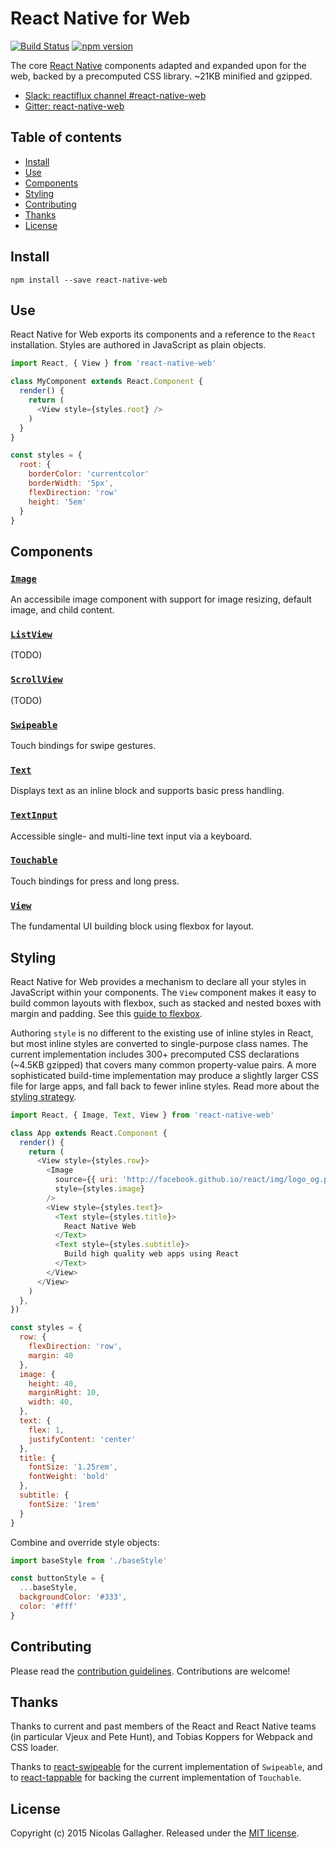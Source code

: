 # React Native for Web

[![Build Status][travis-image]][travis-url]
[![npm version][npm-image]][npm-url]

The core [React Native][react-native-url] components adapted and expanded upon
for the web, backed by a precomputed CSS library. ~21KB minified and gzipped.

* [Slack: reactiflux channel #react-native-web][slack-url]
* [Gitter: react-native-web][gitter-url]

## Table of contents

* [Install](#install)
* [Use](#use)
* [Components](#components)
* [Styling](#styling)
* [Contributing](#contributing)
* [Thanks](#thanks)
* [License](#license)

## Install

```
npm install --save react-native-web
```

## Use

React Native for Web exports its components and a reference to the `React`
installation. Styles are authored in JavaScript as plain objects.

```js
import React, { View } from 'react-native-web'

class MyComponent extends React.Component {
  render() {
    return (
      <View style={styles.root} />
    )
  }
}

const styles = {
  root: {
    borderColor: 'currentcolor'
    borderWidth: '5px',
    flexDirection: 'row'
    height: '5em'
  }
}
```

## Components

### [`Image`](docs/components/Image.md)

An accessibile image component with support for image resizing, default image,
and child content.

### [`ListView`](docs/components/ListView.md)

(TODO)

### [`ScrollView`](docs/components/ListView.md)

(TODO)

### [`Swipeable`](docs/components/Swipeable.md)

Touch bindings for swipe gestures.

### [`Text`](docs/components/Text.md)

Displays text as an inline block and supports basic press handling.

### [`TextInput`](docs/components/TextInput.md)

Accessible single- and multi-line text input via a keyboard.

### [`Touchable`](docs/components/Touchable.md)

Touch bindings for press and long press.

### [`View`](docs/components/View.md)

The fundamental UI building block using flexbox for layout.

## Styling

React Native for Web provides a mechanism to declare all your styles in
JavaScript within your components. The `View` component makes it easy to build
common layouts with flexbox, such as stacked and nested boxes with margin
and padding. See this [guide to flexbox][flexbox-guide-url].

Authoring `style` is no different to the existing use of inline styles in
React, but most inline styles are converted to single-purpose class names. The
current implementation includes 300+ precomputed CSS declarations (~4.5KB
gzipped) that covers many common property-value pairs. A more sophisticated
build-time implementation may produce a slightly larger CSS file for large
apps, and fall back to fewer inline styles. Read more about the [styling
strategy](docs/style.md).

```js
import React, { Image, Text, View } from 'react-native-web'

class App extends React.Component {
  render() {
    return (
      <View style={styles.row}>
        <Image
          source={{ uri: 'http://facebook.github.io/react/img/logo_og.png' }}
          style={styles.image}
        />
        <View style={styles.text}>
          <Text style={styles.title}>
            React Native Web
          </Text>
          <Text style={styles.subtitle}>
            Build high quality web apps using React
          </Text>
        </View>
      </View>
    )
  },
})

const styles = {
  row: {
    flexDirection: 'row',
    margin: 40
  },
  image: {
    height: 40,
    marginRight: 10,
    width: 40,
  },
  text: {
    flex: 1,
    justifyContent: 'center'
  },
  title: {
    fontSize: '1.25rem',
    fontWeight: 'bold'
  },
  subtitle: {
    fontSize: '1rem'
  }
}
```

Combine and override style objects:

```js
import baseStyle from './baseStyle'

const buttonStyle = {
  ...baseStyle,
  backgroundColor: '#333',
  color: '#fff'
}
```

## Contributing

Please read the [contribution guidelines][contributing-url]. Contributions are
welcome!

## Thanks

Thanks to current and past members of the React and React Native teams (in
particular Vjeux and Pete Hunt), and Tobias Koppers for Webpack and CSS loader.

Thanks to [react-swipeable](https://github.com/dogfessional/react-swipeable/)
for the current implementation of `Swipeable`, and to
[react-tappable](https://github.com/JedWatson/react-tappable) for backing the
current implementation of `Touchable`.

## License

Copyright (c) 2015 Nicolas Gallagher. Released under the [MIT
license](http://www.opensource.org/licenses/mit-license.php).

[contributing-url]: https://github.com/necolas/react-native-web/blob/master/CONTRIBUTING.md
[flexbox-guide-url]: https://css-tricks.com/snippets/css/a-guide-to-flexbox/
[gitter-url]: https://gitter.im/necolas/react-native-web
[npm-image]: https://badge.fury.io/js/react-native-web.svg
[npm-url]: https://npmjs.org/package/react-native-web
[react-native-url]: https://facebook.github.io/react-native/
[slack-url]: https://reactiflux.slack.com/messages/react-native-web/
[travis-image]: https://travis-ci.org/necolas/react-native-web.svg?branch=master
[travis-url]: https://travis-ci.org/necolas/react-native-web
